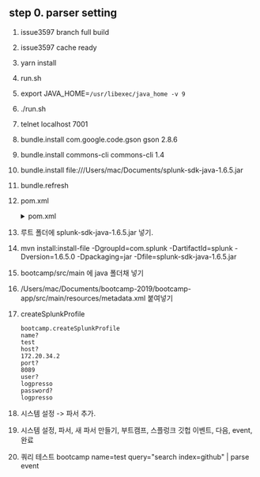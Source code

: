 ## step 0. parser setting

1. issue3597 branch full build
2. issue3597 cache ready
3. yarn install
4. run.sh
5. export JAVA_HOME=`/usr/libexec/java_home -v 9`
6. ./run.sh
7. telnet localhost 7001
8. bundle.install com.google.code.gson gson 2.8.6
9. bundle.install commons-cli commons-cli 1.4
10. bundle.install file:///Users/mac/Documents/splunk-sdk-java-1.6.5.jar
11. bundle.refresh
12. pom.xml
	<details>
	<summary>pom.xml</summary>
	<div markdown="1">

	```
	<project
		xsi:schemaLocation="http://maven.apache.org/POM/4.0.0 http://maven.apache.org/xsd/maven-4.0.0.xsd"
		xmlns="http://maven.apache.org/POM/4.0.0" xmlns:xsi="http://www.w3.org/2001/XMLSchema-instance">
		<modelVersion>4.0.0</modelVersion>
		<groupId>com.logpresso</groupId>
		<artifactId>bootcamp-app</artifactId>
		<version>1.0.0</version>
		<packaging>bundle</packaging>
		<name>Bootcamp App</name>
		<build>
			<plugins>
				<plugin>
					<groupId>org.apache.maven.plugins</groupId>
					<artifactId>maven-compiler-plugin</artifactId>
					<version>3.3</version>
					<configuration>
						<encoding>UTF-8</encoding>
						<source>8</source>
						<target>8</target>
						<debug>true</debug>
						<optimize>true</optimize>
						<showDeprecations>true</showDeprecations>
					</configuration>
				</plugin>
				<plugin>
					<groupId>org.apache.felix</groupId>
					<artifactId>maven-bundle-plugin</artifactId>
					<version>4.1.0</version>
					<extensions>true</extensions>
					<configuration>
						<instructions>
							<Bundle-SymbolicName>com.logpresso.bootcamp</Bundle-SymbolicName>						
							<Export-Package>
								com.logpresso.bootcamp.app,
								com.logpresso.bootcamp.msgbus
							</Export-Package>
							<Import-Package>
								*
							</Import-Package>
							<Private-Package>
								com.logpresso.bootcamp.command,
								com.logpresso.bootcamp.logger,
								com.logpresso.bootcamp.model,
								com.logpresso.bootcamp.parser,
								com.logpresso.bootcamp.script
							</Private-Package>
						</instructions>
					</configuration>
				</plugin>
				<plugin>
					<groupId>org.apache.felix</groupId>
					<artifactId>maven-ipojo-plugin</artifactId>
					<version>1.12.1</version>
					<executions>
						<execution>
							<goals>
								<goal>ipojo-bundle</goal>
							</goals>
						</execution>
					</executions>
				</plugin>
				<plugin>
					<groupId>com.github.eirslett</groupId>
					<artifactId>frontend-maven-plugin</artifactId>
					<version>1.6</version>
					<configuration>
						<workingDirectory>src/main/bootcamp</workingDirectory>
					</configuration>
					<executions>
						<execution>
							<id>install node and yarn</id>
							<goals>
								<goal>install-node-and-yarn</goal>
							</goals>
							<phase>pre-clean</phase>
							<configuration>
								<nodeVersion>v11.7.0</nodeVersion>
								<yarnVersion>v1.13.0</yarnVersion>
								<downloadRoot>http://staging.araqne.org/nodejs/dist/</downloadRoot>
							</configuration>
						</execution>
						<execution>
							<id>yarn install</id>
							<goals>
								<goal>yarn</goal>
							</goals>
							<configuration>
								<arguments>install --no-optional</arguments>
							</configuration>
						</execution>	
						<execution>
							<id>install dependencies</id>
							<goals>
								<goal>yarn</goal>
							</goals>
							<configuration>
								<arguments>install --ignore-optional --strict-ssl=false --ignore-scripts</arguments>
							</configuration>
						</execution>
						<execution>
							<id>build all</id>
							<goals>
								<goal>yarn</goal>
							</goals>
							<phase>generate-resources</phase>
							<configuration>
								<arguments>run build</arguments>
							</configuration>
						</execution>
					</executions>
				</plugin>
			</plugins>
		</build>
		<repositories>
			<repository>
				<id>splunk-artifactory</id>
				<name>Splunk Releases</name>
				<url>http://splunk.jfrog.io/splunk/ext-releases-local</url>
			</repository>
		</repositories>
		<dependencies>
			<dependency>
				<groupId>org.apache.felix</groupId>
				<artifactId>org.apache.felix.ipojo</artifactId>
				<version>1.10.1</version>
			</dependency>
			<dependency>
				<groupId>org.apache.felix</groupId>
				<artifactId>org.apache.felix.ipojo.annotations</artifactId>
				<version>1.10.1</version>
			</dependency>
			<dependency>
				<groupId>org.slf4j</groupId>
				<artifactId>slf4j-api</artifactId>
				<version>1.7.12</version>
			</dependency>
			<dependency>
				<groupId>org.slf4j</groupId>
				<artifactId>slf4j-simple</artifactId>
				<scope>test</scope>
				<version>1.7.12</version>
			</dependency>
			<dependency>
				<groupId>org.araqne</groupId>
				<artifactId>araqne-log-api</artifactId>
				<version>3.12.7</version>
			</dependency>
			<dependency>
				<groupId>org.araqne</groupId>
				<artifactId>araqne-logdb</artifactId>
				<version>3.9.1-1</version>
			</dependency>
			<dependency>
				<groupId>org.araqne</groupId>
				<artifactId>araqne-confdb</artifactId>
				<version>1.0.2</version>
			</dependency>
			<dependency>
				<groupId>com.splunk</groupId>
				<artifactId>splunk</artifactId>
				<version>1.6.5.0</version>
			</dependency>
			<dependency>
				<groupId>org.araqne</groupId>
				<artifactId>araqne-httpd</artifactId>
				<version>1.6.4</version>
			</dependency>
			<dependency>
				<groupId>org.araqne</groupId>
				<artifactId>araqne-msgbus</artifactId>
				<version>1.12.4</version>
			</dependency>		
			<dependency>
				<groupId>org.araqne</groupId>
				<artifactId>araqne-webconsole</artifactId>
				<version>3.18.1-1</version>
			</dependency>
			<dependency>
				<groupId>org.araqne</groupId>
				<artifactId>araqne-dom</artifactId>
				<version>3.5.4-2</version>
			</dependency>
		</dependencies>
	</project>
	```
	</div>
	</details>

13. 루트 폴더에 splunk-sdk-java-1.6.5.jar 넣기.
14. mvn install:install-file -DgroupId=com.splunk -DartifactId=splunk -Dversion=1.6.5.0 -Dpackaging=jar -Dfile=splunk-sdk-java-1.6.5.jar
15. bootcamp/src/main 에 java 폴더채 넣기
16. /Users/mac/Documents/bootcamp-2019/bootcamp-app/src/main/resources/metadata.xml 붙여넣기
17. createSplunkProfile
	```
	bootcamp.createSplunkProfile
	name?
	test
	host?
	172.20.34.2
	port?
	8089
	user?
	logpresso
	password?
	logpresso
	```
18. 시스템 설정 -> 파서 추가.
19. 시스템 설정, 파서, 새 파서 만들기, 부트캠프, 스플렁크 깃헙 이벤트, 다음, event, 완료
20.	쿼리 테스트 bootcamp name=test  query="search index=github"  | parse event
